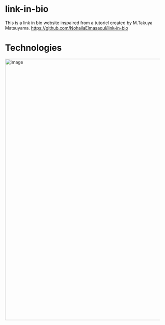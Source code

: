 # link-in-bio

This is a link in bio website inspaired from a tutoriel created by M.Takuya Matsuyama. 
https://github.com/NohailaElmasaoul/link-in-bio

# Technologies 

<img width="849" alt="image" src="https://user-images.githubusercontent.com/93203491/199127735-3b7042a7-0cf6-461a-b2b7-f52460e3c4fe.png">
